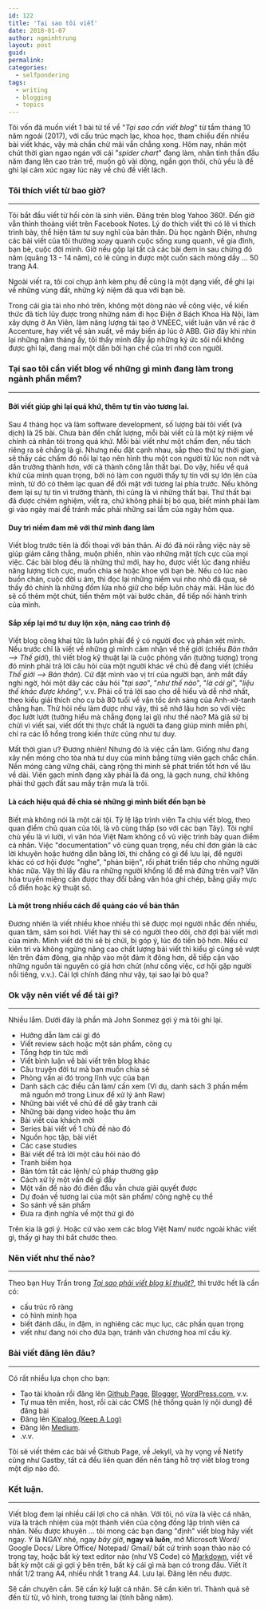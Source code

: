```yaml
---
id: 122
title: 'Tại sao tôi viết'
date: 2018-01-07  
author: ngminhtrung
layout: post
guid: 
permalink: 
categories:
  - selfpondering
tags:
  - writing
  - blogging
  - topics
---
```


Tôi vốn đã muốn viết 1 bài tử tế về "*Tại sao cần viết blog*" từ tầm tháng 10 năm ngoái (2017), với cấu trúc mạch lạc, khoa học, tham chiếu đến nhiều bài viết khác, vậy mà chần chừ mãi vẫn chẳng xong. Hôm nay, nhân một chút thời gian ngao ngán với cái "*spider chart*" đang làm, nhân tinh thần đầu năm đang lên cao tràn trề, muốn gõ vài dòng, ngắn gọn thôi, chủ yếu là để ghi lại cảm xúc ngay lúc này về chủ đề viết lách. 

### Tôi thích viết từ bao giờ?
---
Tôi bắt đầu viết từ hồi còn là sinh viên. Đăng trên blog Yahoo 360!. Đến giờ vẫn thỉnh thoảng viết trên Facebook Notes. Lý do thích viết thì có lẽ vì thích trình bày, thể hiện tâm tư suy nghĩ của bản thân. Dù học ngành Điện, nhưng các bài viết của tôi thường xoay quanh cuộc sống xung quanh, về gia đình, bạn bè, cuộc đời mình. Giờ nếu gộp lại tất cả các bài đem in sau chừng đó năm (quãng 13 - 14 năm), có lẽ cũng in được một cuốn sách mỏng dầy ... 50 trang A4. 

Ngoài viết ra, tôi coi chụp ảnh kèm phụ đề cũng là một dạng viết, để ghi lại về những vùng đất, những kỷ niệm đã qua với bạn bè. 

Trong cái gia tài nho nhỏ trên, không một dòng nào về công việc, về kiến thức đã tích lũy được trong những năm đi học Điện ở Bách Khoa Hà Nội, làm xây dựng ở An Viên, làm năng lượng tái tạo ở VNEEC, viết luận văn về rác ở Accenture, hay viết về sản xuất, về máy biến áp lúc ở ABB. Giờ đây khi nhìn lại những năm tháng ấy, tôi thấy mình đầy ắp những ký ức sôi nổi không được ghi lại, đang mai một dần bởi hạn chế của trí nhớ con người.  

### Tại sao tôi cần viết blog về những gì mình đang làm trong ngành phần mềm?
---
#### Bởi viết giúp ghi lại quá khứ, thêm tự tin vào tương lai.

Sau 4 tháng học và làm software development, số lượng bài tôi viết (và dịch) là 25 bài. Chưa bàn đến chất lượng, mỗi bài viết cũ là một kỷ niệm về chính cá nhân tôi trong quá khứ. Mỗi bài viết như một chấm đen, nếu tách riêng ra sẽ chẳng là gì. Nhưng nếu đặt cạnh nhau, sắp theo thứ tự thời gian, sẽ thấy các chấm đó nối lại tạo nên hình thu một con người từ lúc non nớt và dần trưởng thành hơn, với cả thành công lẫn thất bại. Do vậy, hiểu về quá khứ của mình quan trọng, bởi nó làm con người thấy tự tin với sự lớn lên của mình, từ đó có thêm lạc quan để đối mặt với tương lai phía trước. Nếu không đem lại sự tự tin vì trưởng thành, thì cũng là vì những thất bại. Thứ thất bại đã được chiêm nghiệm, viết ra, chứ không phải bị bỏ qua, biết mình phải làm gì vào ngày mai để tránh mắc phải những sai lầm của ngày hôm qua. 

#### Duy trì niềm đam mê với thứ mình đang làm

Viết blog trước tiên là đối thoại với bản thân. Ai đó đã nói rằng việc này sẽ giúp giảm căng thẳng, muộn phiền, nhìn vào những mặt tích cực của mọi việc. Các bài blog đều là những thứ mới, hay ho, được viết lúc đang nhiều năng lượng tích cực, muốn chia sẻ hoặc khoe với bạn bè. Nếu có lúc nào buồn chán, cuộc đời u ám, thì đọc lại những niềm vui nho nhỏ đã qua, sẽ thấy đó chính là những đốm lửa nhỏ giữ cho bếp luôn cháy mãi. Hẳn lúc đó sẽ cố thêm một chút, tiến thêm một vài bước chân, để tiếp nối hành trình của mình.

#### Sắp xếp lại mớ tư duy lộn xộn, nâng cao trình độ

Viết blog công khai tức là luôn phải để ý có người đọc và phán xét mình. Nếu trước chỉ là viết về những gì mình cảm nhận về thế giới (chiều *Bản thân --> Thế giới*), thì viết blog kỹ thuật lại là cuộc phỏng vấn (tưởng tượng) trong đó mình phải trả lời câu hỏi của một người khác về chủ đề đang viết (chiều *Thế giới --> Bản thân*). Cứ đặt mình vào vị trí của người bạn, ánh mắt đầy nghi ngờ, hỏi một dãy các câu hỏi "*tại sao*", "*như thế nào*", "*là cái gì*", "*liệu thế khác được không*", v.v. Phải cố trả lời sao cho dễ hiểu và dễ nhớ nhất, theo kiểu giải thích cho cụ bà 80 tuổi về vận tốc ánh sáng của Anh-xờ-tanh chẳng hạn. Thử hỏi nếu làm được như vậy, thì sẽ nhớ lâu hơn so với việc đọc lướt lướt (tưởng hiểu mà chẳng đọng lại gì) như thế nào? Mà giả sử bị chửi vì viết sai, viết dốt thì thực chất là người ta đang giúp mình miễn phí, chỉ ra các lỗ hổng trong kiến thức cũng như tư duy.  

Mất thời gian ư? Đương nhiên! Nhưng đó là việc cần làm. Giống như đang xây nền móng cho tòa nhà tư duy của mình bằng từng viên gạch chắc chắn. Nền móng càng vững chãi, càng rộng thì mình sẽ phát triển tốt hơn về lâu về dài. Viên gạch mình đang xây phải là đá ong, là gạch nung, chứ không phải thứ gạch đất sau mấy trận mưa là trôi. 

#### Là cách hiệu quả để chia sẻ những gì mình biết đến bạn bè

Biết mà không nói là một cái tội. Tỷ lệ lập trình viên Ta chịu viết blog, theo quan điểm chủ quan của tôi, là vô cùng thấp (so với các bạn Tây). Tôi nghĩ chủ yếu là vì lười, vì văn hóa Việt Nam không cổ vũ việc trình bày quan điểm cá nhân. Việc "documentation" vô cùng quan trọng, nếu chỉ đơn giản là các lời khuyên hoặc hướng dẫn bằng lời, thì chẳng có gì để lưu lại, để người khác có cơ hội được "nghe", "phản biện", rồi phát triển tiếp cho những người khác nữa. Vậy thì lấy đâu ra những người khổng lồ để mà đứng trên vai? Văn hóa truyền miệng cần được thay đổi bằng văn hóa ghi chép, bằng giấy mực cổ điển hoặc kỹ thuật số. 

#### Là một trong nhiều cách để quảng cáo về bản thân

Đương nhiên là viết nhiều khoe nhiều thì sẽ được mọi người nhắc đến nhiều, quan tâm, săm soi hơi. Viết hay thì sẽ có người theo dõi, chờ đợi bài viết mơi của mình. Mình viết dở thì sẽ bị chửi, bị góp ý, lúc đó tiến bộ hơn. Nếu cứ kiên trì và không ngừng nâng cao chất lượng bài viết thì kiểu gì cũng sẽ vượt lên trên đám đông, gia nhập vào một đám ít đông hơn, dễ tiếp cận vào những nguồn tài nguyên có giá hơn chút (như công việc, cơ hội gặp người nổi tiếng, v.v.). Cái lợi chính đáng như vậy, tại sao lại bỏ qua? 

### Ok vậy nên viết về đề tài gì?
---

Nhiều lắm. Dưới đây là phần mà John Sonmez gợi ý mà tôi ghi lại. 

- Hưỡng dẫn làm cái gì đó
- Viết review sách hoặc một sản phẩm, công cụ
- Tổng hợp tin tức mới
- Viết bình luận về bài viết trên blog khác
- Câu truyện đời tư mà bạn muốn chia sẻ 
- Phỏng vấn ai đó trong lĩnh vực của bạn
- Danh sách các điều cần làm/ cần xem (Ví dụ, danh sách 3 phần mềm mã nguồn mở trong Linux để xử lý ảnh Raw)
- Những bài viết về chủ đề dễ gây tranh cãi
- Những bài dạng video hoặc thu âm
- Bài viết của khách mời
- Series bài viết về 1 chủ đề nào đó
- Nguồn học tập, bài viết
- Các case studies
- Bài viết để trả lời một câu hỏi nào đó
- Tranh biếm họa
- Bản tóm tắt các lệnh/ cú pháp thường gặp
- Cách xử lý một vấn đề gì đấy
- Một vấn đề nào đó điên đầu vẫn chưa giải quyết được
- Dự đoán về tương lai của một sản phẩm/ công nghệ cụ thể
- So sánh về sản phẩm
- Đưa ra định nghĩa về một thứ gì đó

Trên kia là gợi ý. Hoặc cứ vào xem các blog Việt Nam/ nước ngoài khác viết gì, thấy gì hay thì bắt chước theo. 

### Nên viết như thế nào?
---

Theo bạn Huy Trần trong [*Tại sao phải viết blog kĩ thuật?*](https://thefullsnack.com/posts/lam-the-nao-viet-blog-ki-thuat.html?t=1515034417189), thì trước hết là cần có:
- cấu trúc rõ ràng
- có hình minh họa
- biết đánh dấu, in đậm, in nghiêng các mục lục, các phần quan trọng
- viết như đang nói cho đứa bạn, tránh văn chương hoa mĩ cầu kỳ. 

### Bài viết đăng lên đâu?
---
Có rất nhiều lựa chọn cho bạn:
- Tạo tài khoản rồi đăng lên [Github Page](https://pages.github.com/), [Blogger](https://www.blogger.com), [WordPress.com](https://wordpress.com), v.v.
- Tự mua tên miền, host, rồi cài các CMS (hệ thống quản lý nội dung) để đăng bài
- Đăng lên [Kipalog (Keep A Log)](https://kipalog.com/posts)
- Đăng lên [Medium](https://help.medium.com/hc/en-us/articles/225168768-Write-post).
- .v.v.

Tôi sẽ viết thêm các bài về Github Page, về Jekyll, và hy vọng về Netify cũng như Gastby, tất cả đều liên quan đến nền tảng hỗ trợ viết blog trong một dịp nào đó. 

### Kết luận. 
---

Viết blog đem lại nhiều cái lợi cho cá nhân. Với tôi, nó vừa là việc cá nhân, vừa là trách nhiệm của một thành viên của cộng đồng lập trình viên cá nhân. Nếu được khuyên ... tôi mong các bạn đang "định" viết blog hãy viết ngay. Ý là NGAY nhé, ngay *bây giờ*, **ngay và luôn**, mở Microsoft Word/ Google Docs/ Libre Office/ Notepad/ Gmail/ bất cứ trình soạn thảo nào có trong tay, hoặc bất kỳ text editor nào (như VS Code) có [Markdown](https://vi.wikipedia.org/wiki/Markdown), viết về bất kỳ một cái gì gợi ý bên trên, bất kỳ cái gì mà bạn có trong đầu. Viết ít nhất 1/2 trang A4, nhiều nhất 1 trang A4. Lưu lại. Đăng lên nếu được. 

Sẽ cần chuyên cần. Sẽ cần kỷ luật cá nhân. Sẽ cần kiên trì. Thành quả sẽ đến từ từ, vô hình, trong tương lai (tính bằng năm).